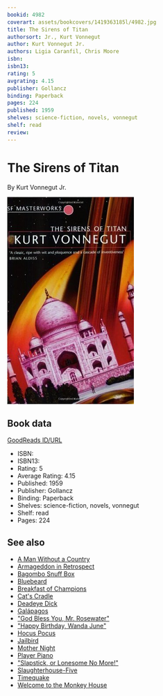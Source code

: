 ```yaml
---
bookid: 4982
coverart: assets/bookcovers/1419363185l/4982.jpg
title: The Sirens of Titan
authorsort: Jr., Kurt Vonnegut
author: Kurt Vonnegut Jr.
authors: Ligia Caranfil, Chris Moore
isbn: 
isbn13: 
rating: 5
avgrating: 4.15
publisher: Gollancz
binding: Paperback
pages: 224
published: 1959
shelves: science-fiction, novels, vonnegut
shelf: read
review: 
---
```


# The Sirens of Titan

By Kurt Vonnegut Jr.

![](../../assets/bookcovers/1419363185l/4982.jpg)

## Book data

[GoodReads ID/URL](https://www.goodreads.com/book/show/4982)

- ISBN: 
- ISBN13: 
- Rating: 5
- Average Rating: 4.15
- Published: 1959
- Publisher: Gollancz
- Binding: Paperback
- Shelves: science-fiction, novels, vonnegut
- Shelf: read
- Pages: 224


## See also

- [A Man Without a Country](A_Man_Without_a_Country.md)
- [Armageddon in Retrospect](Armageddon_in_Retrospect-_And_Other_New_and_Unpublished_Writings_on_War_and_Peace.md)
- [Bagombo Snuff Box](Bagombo_Snuff_Box.md)
- [Bluebeard](Bluebeard.md)
- [Breakfast of Champions](Breakfast_of_Champions.md)
- [Cat's Cradle](Cats_Cradle.md)
- [Deadeye Dick](Deadeye_Dick.md)
- [Galápagos](Galápagos.md)
- ["God Bless You, Mr. Rosewater"](God_Bless_You__Mr_Rosewater.md)
- ["Happy Birthday, Wanda June"](Happy_Birthday__Wanda_June.md)
- [Hocus Pocus](Hocus_Pocus.md)
- [Jailbird](Jailbird.md)
- [Mother Night](Mother_Night.md)
- [Player Piano](Player_Piano.md)
- ["Slapstick, or Lonesome No More!"](Slapstick__or_Lonesome_No_More!.md)
- [Slaughterhouse-Five](Slaughterhouse-Five.md)
- [Timequake](Timequake.md)
- [Welcome to the Monkey House](Welcome_to_the_Monkey_House.md)

